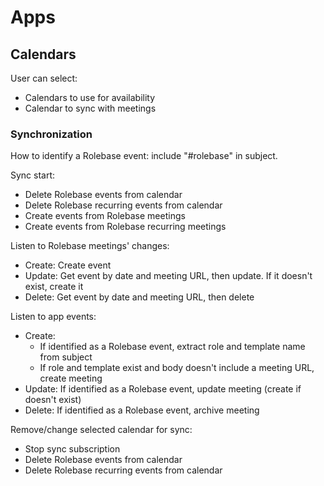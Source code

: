 # Apps

## Calendars

User can select:

- Calendars to use for availability
- Calendar to sync with meetings

### Synchronization

How to identify a Rolebase event: include "#rolebase" in subject.

Sync start:

- Delete Rolebase events from calendar
- Delete Rolebase recurring events from calendar
- Create events from Rolebase meetings
- Create events from Rolebase recurring meetings

Listen to Rolebase meetings' changes:

- Create: Create event
- Update: Get event by date and meeting URL, then update. If it doesn't exist, create it
- Delete: Get event by date and meeting URL, then delete

Listen to app events:

- Create:
  - If identified as a Rolebase event, extract role and template name from subject
  - If role and template exist and body doesn't include a meeting URL, create meeting
- Update: If identified as a Rolebase event, update meeting (create if doesn't exist)
- Delete: If identified as a Rolebase event, archive meeting

Remove/change selected calendar for sync:

- Stop sync subscription
- Delete Rolebase events from calendar
- Delete Rolebase recurring events from calendar
